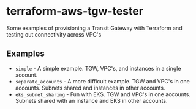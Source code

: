 # terraform-aws-tgw-tester 

Some examples of provisioning a Transit Gateway with Terraform and testing out connectivity across VPC's

## Examples

* `simple` - A simple example. TGW, VPC's, and instances in a single account.
* `separate_accounts` - A more difficult example. TGW and VPC's in one accounts. Subnets shared and instances in other accounts.
* `eks_subnet_sharing` - Fun with EKS. TGW and VPC's in one accounts. Subnets shared with an instance and EKS in other accounts.
